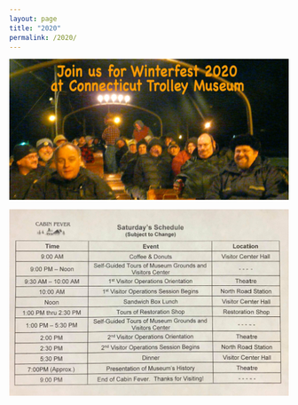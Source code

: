 ```yaml
---
layout: page
title: "2020"
permalink: /2020/
---
```



![Winterfest 2020 Logo](/assets/images/past/2020promo.jpg)

![Winterfest 2020 Agenda](/assets/images/past/2020agenda.jpg)



